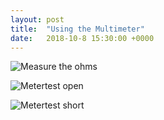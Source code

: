 ```yaml
---
layout: post
title:  "Using the Multimeter"
date:   2018-10-8 15:30:00 +0000
---
```


![Measure the ohms](https://github.com/rbwatson/GoBabyGo/blob/master/docs/assets/images/metertest-ohms.jpg)

![Metertest open](https://github.com/rbwatson/GoBabyGo/blob/master/docs/assets/images/metertest-open.jpg)

![Metertest short](https://github.com/rbwatson/GoBabyGo/blob/master/docs/assets/images/metertest-short.jpg)

